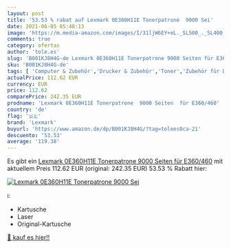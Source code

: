 ```yaml
---
layout: post
title: '53.53 % rabat auf Lexmark 0E360H11E Tonerpatrone  9000 Sei'
date: 2021-06-05 05:48:13
image: 'https://m.media-amazon.com/images/I/31ljW6EY+eL._SL500_._SL400_.jpg'
comments: true
category: ofertas
author: 'tole.es'
slug: 'B001KJ8H4G-de Lexmark 0E360H11E Tonerpatrone 9000 Seiten für E360/460'
sku: 'B001KJ8H4G-de'
tags: [ 'Computer & Zubehör','Drucker & Zubehör','Toner','Zubehör für Drucker','lexmark', ]
actualPrice: 112.62 EUR
currency: EUR
price: 112.62
comparePrice: 242.35 EUR
prodname: 'Lexmark 0E360H11E Tonerpatrone  9000 Seiten  für E360/460'
country: 'de'
flag: '🇩🇪'
brand: 'Lexmark'
buyurl: 'https://www.amazon.de/dp/B001KJ8H4G/?tag=tolees0ca-21'
descuento: '53.53'
average: '119.38'
---
```


Es gibt ein [Lexmark 0E360H11E Tonerpatrone  9000 Seiten  für E360/460](https://www.amazon.de/dp/B001KJ8H4G/?tag=tolees0ca-21) mit aktuellem Preis 112.62 EUR (original: 242.35 EUR) 53.53 % Rabatt hier:

[![Lexmark 0E360H11E Tonerpatrone  9000 Sei](https://m.media-amazon.com/images/I/31ljW6EY+eL._SL500_._SL400_.jpg)](https://www.amazon.de/dp/B001KJ8H4G/?tag=tolees0ca-21)

ℹ️:

- Kartusche
- Laser
- Original-Kartusche

[🛒 kauf es hier!!](https://www.amazon.de/dp/B001KJ8H4G/?tag=tolees0ca-21)
